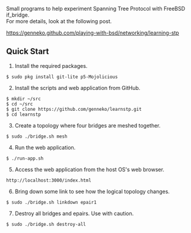 Small programs to help experiment Spanning Tree Protocol with FreeBSD if_bridge.  
For more details, look at the following post.

https://genneko.github.com/playing-with-bsd/networking/learning-stp

## Quick Start
1. Install the required packages.
```
$ sudo pkg install git-lite p5-Mojolicious
```

2. Install the scripts and web application from GitHub.
```
$ mkdir ~/src
$ cd ~/src
$ git clone https://github.com/genneko/learnstp.git
$ cd learnstp
```

3. Create a topology where four bridges are meshed together.
```
$ sudo ./bridge.sh mesh
```

4. Run the web application.
```
$ ./run-app.sh
```

5. Access the web application from the host OS's web browser.
```
http://localhost:3000/index.html
```

6. Bring down some link to see how the logical topology changes.
```
$ sudo ./bridge.sh linkdown epair1
```

7. Destroy all bridges and epairs. Use with caution.
```
$ sudo ./bridge.sh destroy-all
```
